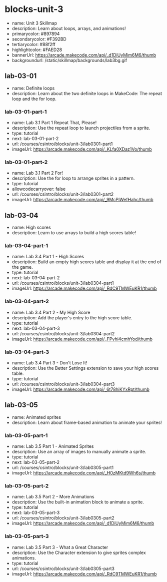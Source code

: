 # blocks-unit-3

* name: Unit 3 Skillmap
* description: Learn about loops, arrays, and animations!
* primarycolor: #897894
* secondarycolor: #F392BD
* tertiarycolor: #88f2ff
* highlightcolor: #FAED28
* bannerUrl: https://arcade.makecode.com/api/_d1DiUyMim6M6/thumb
* backgroundurl: /static/skillmap/backgrounds/lab3bg.gif

## lab-03-01

* name: Definite loops
* description: Learn about the two definite loops in MakeCode: The repeat loop and the for loop.

### lab-03-01-part-1

* name: Lab 3.1 Part 1 Repeat That, Please!
* description: Use the repeat loop to launch projectiles from a sprite.
* type: tutorial
* next: lab-03-01-part-2
* url: /courses/csintro/blocks/unit-3/lab0301-part1
* imageUrl: https://arcade.makecode.com/api/_KLfa0XDaz1Vo/thumb

### lab-03-01-part-2

* name: Lab 3.1 Part 2 For!
* description: Use the for loop to arrange sprites in a pattern.
* type: tutorial
* allowcodecarryover: false
* url: /courses/csintro/blocks/unit-3/lab0301-part2
* imageUrl: https://arcade.makecode.com/api/_9McPiWefHahc/thumb

## lab-03-04

* name: High scores
* description: Learn to use arrays to build a high scores table!

### lab-03-04-part-1

* name: Lab 3.4 Part 1 - High Scores
* description: Build an empty high scores table and display it at the end of the game.
* type: tutorial
* next: lab-03-04-part-2
* url: /courses/csintro/blocks/unit-3/lab0304-part1
* imageUrl: https://arcade.makecode.com/api/_RdC9TMWEuKR1/thumb

### lab-03-04-part-2

* name: Lab 3.4 Part 2 - My High Score
* description: Add the player's entry to the high score table.
* type: tutorial
* next: lab-03-04-part-3
* url: /courses/csintro/blocks/unit-3/lab0304-part2
* imageUrl: https://arcade.makecode.com/api/_FPvhi4cmhYod/thumb

### lab-03-04-part-3

* name: Lab 3.4 Part 3 - Don't Lose It!
* description: Use the Better Settings extension to save your high scores table.
* type: tutorial
* url: /courses/csintro/blocks/unit-3/lab0304-part3
* imageUrl: https://arcade.makecode.com/api/_6t78hiKYxRpt/thumb

## lab-03-05

* name: Animated sprites
* description: Learn about frame-based animation to animate your sprites!

### lab-03-05-part-1

* name: Lab 3.5 Part 1 - Animated Sprites
* description: Use an array of images to manually animate a sprite.
* type: tutorial
* next: lab-03-05-part-2
* url: /courses/csintro/blocks/unit-3/lab0305-part1
* imageUrl: https://arcade.makecode.com/api/_H0zMKtd9Wh6s/thumb

### lab-03-05-part-2

* name: Lab 3.5 Part 2 - More Animations
* description: Use the built-in animation block to animate a sprite.
* type: tutorial
* next: lab-03-05-part-3
* url: /courses/csintro/blocks/unit-3/lab0305-part2
* imageUrl: https://arcade.makecode.com/api/_d1DiUyMim6M6/thumb

### lab-03-05-part-3

* name: Lab 3.5 Part 3 - What a Great Character
* description: Use the Character extension to give sprites complex animations.
* type: tutorial
* url: /courses/csintro/blocks/unit-3/lab0305-part3
* imageUrl: https://arcade.makecode.com/api/_RdC9TMWEuKR1/thumb
